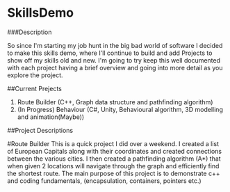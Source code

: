 # SkillsDemo

###Description

So since I'm starting my job hunt in the big bad world of software I decided to make this skills demo, 
where I'll continue to build and add Projects to show off my skills old and new. I'm going to try keep this
well documented with each project having a brief overview and going into more detail as you explore the project.

##Current Prejects
1. Route Builder (C++, Graph data structure and pathfinding algorithm)
2. (In Progress) Behaviour (C#, Unity, Behavioural algorithm, 3D modelling and animation(Maybe))


##Project Descriptions

#Route Builder
This is a quick project I did over a weekend. I created a list of European Capitals along with their coordinates and created connections between the various cities.
I then created a pathfinding algorithm (A*) that when given 2 locations will navigate through the graph and efficiently find the shortest route.
The main purpose of this project is to demonstrate c++ and coding fundamentals, (encapsulation, containers, pointers etc.)

